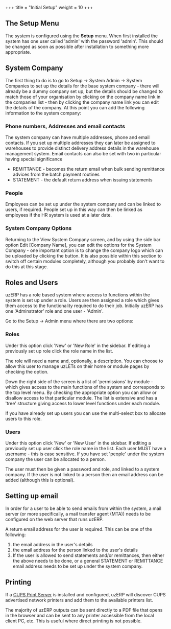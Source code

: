 +++
title = "Initial Setup"
weight = 10
+++

## The Setup Menu

The system is configured using the **Setup** menu. When first installed the system has one user called 'admin' with the password 'admin'. This should be changed as soon as possible after installation to something more appropriate.

## System Company

The first thing to do is to go to Setup -> System Admin -> System Companies to set up the details for the base system company - there will already be a dummy company set up, but the details should be changed to match those of your organisation by clicking on the company name link in the companies list - then by clicking the company name link you can edit the details of the company. At this point you can add the following information to the system company:

### Phone numbers, Addresses and email contacts

The system company can have multiple addresses, phone and email contacts. If you set up multiple addresses they can later be assigned to warehouses to provide distinct delivery address details in the warehouse management system. Email contacts can also be set with two in particular having special significance


* REMITTANCE - becomes the return email when bulk sending remittance advices from the batch payment routines
* STATEMENT - the default return address when issuing statements

### People

Employees can be set up under the system company and can be linked to users, if required. People set up in this way can then be linked as employees if the HR system is used at a later date.

### System Company Options

Returning to the View System Company screen, and by using the side bar option Edit [Company Name], you can edit the options for the System Company - one important option is to change the company logo which can be uploaded by clicking the button. It is also possible within this section to switch off certain modules completely, although you probably don't want to do this at this stage.

## Roles and Users

uzERP has a role based system where access to functions within the system is set up under a role. Users are then assigned a role which gives them access to the functionality required to do their job. Initially uzERP has one 'Adminstrator' role and one user - 'Admin'.

Go to the Setup -> Admin menu where there are two options:

### Roles

Under this option click 'New' or 'New Role' in the sidebar. If editing a previously set up role click the role name in the list.

The role will need a name and, optionally, a description. You can choose to allow this user to manage uzLETs on their home or module pages by checking the option.

Down the right side of the screen is a list of 'permissions' by module - which gives access to the main functions of the system and corresponds to the top level menu. By checking the appropriate option you can allow or disallow access to that particular module. The list is extensive and has a 'tree' structure giving access to lower level functions under each module.

If you have already set up users you can use the multi-select box to allocate users to this role.

### Users

Under this option click 'New' or 'New User' in the sidebar. If editing a previously set up user click the role name in the list. Each user MUST have a username - this is case sensitive. If you have set 'people' under the system company the user can be allocated to a person.

The user must then be given a password and role, and linked to a system company. If the user is not linked to a person then an email address can be added (although this is optional).

## Setting up email

<span class="attention note">In order for a user to be able to send emails from within the system, a mail server (or more specifically, a mail transfer agent (MTA)) needs to be configured on the web server that runs uzERP.</span>

A return email address for the user is required. This can be one of the following:

1. the email address in the user's details
2. the email address for the person linked to the user's details
3. If the user is allowed to send statements and/or remittances, then either the above needs to be done, or a general STATEMENT or REMITTANCE email address needs to be set up under the system company.

## Printing

If a [CUPS Print Server](https://www.cups.org/doc/overview.html) is installed and configured, uzERP will discover CUPS advertised network printers and add them to the available printers list.

The majority of uzERP outputs can be sent directly to a PDF file that opens in the browser and can be sent to any printer accessible from the local client PC, etc. This is useful where direct printing is not possible.
